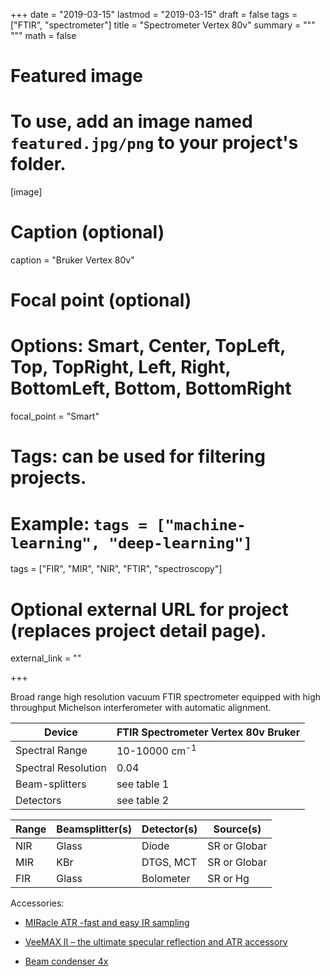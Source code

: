 
+++
date = "2019-03-15"
lastmod = "2019-03-15"
draft = false
tags = ["FTIR", "spectrometer"]
title = "Spectrometer Vertex 80v"
summary = """
"""
math = false

# Featured image
# To use, add an image named `featured.jpg/png` to your project's folder. 
[image]
  # Caption (optional)
  caption = "Bruker Vertex 80v"
  
  # Focal point (optional)
  # Options: Smart, Center, TopLeft, Top, TopRight, Left, Right, BottomLeft, Bottom, BottomRight
  focal_point = "Smart"


# Tags: can be used for filtering projects.
# Example: `tags = ["machine-learning", "deep-learning"]`
tags = ["FIR", "MIR", "NIR", "FTIR", "spectroscopy"]

# Optional external URL for project (replaces project detail page).
external_link = ""


+++

Broad range high resolution vacuum FTIR spectrometer equipped with high throughput Michelson interferometer with automatic alignment.


|  Device | FTIR Spectrometer Vertex 80v Bruker |
| --- | --- |
|  Spectral Range | 10-10000 cm<sup>-1</sup> |
|  Spectral Resolution | 0.04 |
|  Beam-splitters | see table 1 |
|  Detectors |see table 2|



|  Range | Beamsplitter(s) | Detector(s) | Source(s)|
| --- | --- |  --- | --- |
|  NIR | Glass | Diode | SR or Globar |
|  MIR | KBr | DTGS, MCT | SR or Globar |
|  FIR | Glass | Bolometer | SR or Hg|


Accessories:

- [MIRacle ATR -fast and easy IR sampling]({{<ref"/accessories/MIRacle/index.md">}})
 
- [VeeMAX II – the ultimate specular reflection and ATR accessory]({{<ref"/accessories/VeeMaxII-ATR/index.md">}})

- [Beam condenser 4x]({{<ref"/accessories/Beam-Condenser/index.md">}})




